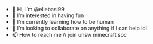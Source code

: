 - 👋 Hi, I’m @ellebasi99
- 👀 I’m interested in having fun
- 🌱 I’m currently learning how to be human
- 💞️ I’m looking to collaborate on anything if I can help lol
- 📫 How to reach me // join unsw minecraft soc

<!---
ellebasi99/ellebasi99 is a ✨ special ✨ repository because its `README.md` (this file) appears on your GitHub profile.
You can click the Preview link to take a look at your changes.
--->
